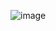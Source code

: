 ![image](https://github.com/Crazyez01/Tela-de-Login/assets/97403345/832c0e9e-42c0-45e6-93a8-f89d6260762e)
